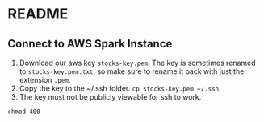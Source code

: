 # README
## Connect to AWS Spark Instance
1. Download our aws key `stocks-key.pem`. The key is sometimes renamed to `stocks-key.pem.txt`, so make sure to rename it back with just the extension `.pem`.
2. Copy the key to the ~/.ssh folder. `cp stocks-key.pem ~/.ssh`.
3. The key must not be publicly viewable for ssh to work.
```
chmod 400
```
